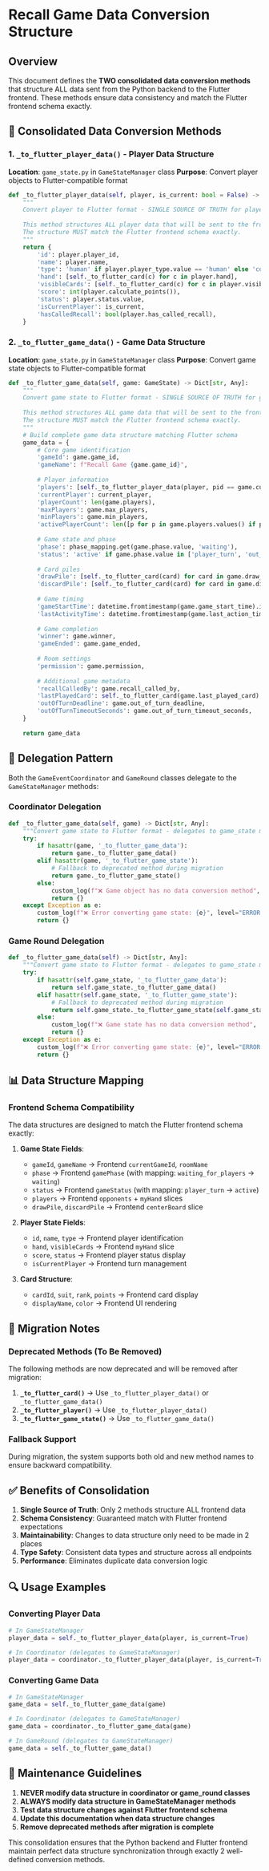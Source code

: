 # Recall Game Data Conversion Structure

## Overview

This document defines the **TWO consolidated data conversion methods** that structure ALL data sent from the Python backend to the Flutter frontend. These methods ensure data consistency and match the Flutter frontend schema exactly.

## 🎯 **Consolidated Data Conversion Methods**

### 1. **`_to_flutter_player_data()`** - Player Data Structure
**Location**: `game_state.py` in `GameStateManager` class
**Purpose**: Convert player objects to Flutter-compatible format

```python
def _to_flutter_player_data(self, player, is_current: bool = False) -> Dict[str, Any]:
    """
    Convert player to Flutter format - SINGLE SOURCE OF TRUTH for player data structure
    
    This method structures ALL player data that will be sent to the frontend.
    The structure MUST match the Flutter frontend schema exactly.
    """
    return {
        'id': player.player_id,
        'name': player.name,
        'type': 'human' if player.player_type.value == 'human' else 'computer',
        'hand': [self._to_flutter_card(c) for c in player.hand],
        'visibleCards': [self._to_flutter_card(c) for c in player.visible_cards],
        'score': int(player.calculate_points()),
        'status': player.status.value,
        'isCurrentPlayer': is_current,
        'hasCalledRecall': bool(player.has_called_recall),
    }
```

### 2. **`_to_flutter_game_data()`** - Game Data Structure
**Location**: `game_state.py` in `GameStateManager` class
**Purpose**: Convert game state objects to Flutter-compatible format

```python
def _to_flutter_game_data(self, game: GameState) -> Dict[str, Any]:
    """
    Convert game state to Flutter format - SINGLE SOURCE OF TRUTH for game data structure
    
    This method structures ALL game data that will be sent to the frontend.
    The structure MUST match the Flutter frontend schema exactly.
    """
    # Build complete game data structure matching Flutter schema
    game_data = {
        # Core game identification
        'gameId': game.game_id,
        'gameName': f"Recall Game {game.game_id}",
        
        # Player information
        'players': [self._to_flutter_player_data(player, pid == game.current_player_id) for pid, player in game.players.items()],
        'currentPlayer': current_player,
        'playerCount': len(game.players),
        'maxPlayers': game.max_players,
        'minPlayers': game.min_players,
        'activePlayerCount': len([p for p in game.players.values() if p.is_active]),
        
        # Game state and phase
        'phase': phase_mapping.get(game.phase.value, 'waiting'),
        'status': 'active' if game.phase.value in ['player_turn', 'out_of_turn_play', 'recall_called'] else 'inactive',
        
        # Card piles
        'drawPile': [self._to_flutter_card(card) for card in game.draw_pile],
        'discardPile': [self._to_flutter_card(card) for card in game.discard_pile],
        
        # Game timing
        'gameStartTime': datetime.fromtimestamp(game.game_start_time).isoformat() if game.game_start_time else None,
        'lastActivityTime': datetime.fromtimestamp(game.last_action_time).isoformat() if game.last_action_time else None,
        
        # Game completion
        'winner': game.winner,
        'gameEnded': game.game_ended,
        
        # Room settings
        'permission': game.permission,
        
        # Additional game metadata
        'recallCalledBy': game.recall_called_by,
        'lastPlayedCard': self._to_flutter_card(game.last_played_card) if game.last_played_card else None,
        'outOfTurnDeadline': game.out_of_turn_deadline,
        'outOfTurnTimeoutSeconds': game.out_of_turn_timeout_seconds,
    }
    
    return game_data
```

## 🔄 **Delegation Pattern**

Both the `GameEventCoordinator` and `GameRound` classes delegate to the `GameStateManager` methods:

### Coordinator Delegation
```python
def _to_flutter_game_data(self, game) -> Dict[str, Any]:
    """Convert game state to Flutter format - delegates to game_state manager"""
    try:
        if hasattr(game, '_to_flutter_game_data'):
            return game._to_flutter_game_data()
        elif hasattr(game, '_to_flutter_game_state'):
            # Fallback to deprecated method during migration
            return game._to_flutter_game_state()
        else:
            custom_log(f"❌ Game object has no data conversion method", level="ERROR")
            return {}
    except Exception as e:
        custom_log(f"❌ Error converting game state: {e}", level="ERROR")
        return {}
```

### Game Round Delegation
```python
def _to_flutter_game_data(self) -> Dict[str, Any]:
    """Convert game state to Flutter format - delegates to game_state manager"""
    try:
        if hasattr(self.game_state, '_to_flutter_game_data'):
            return self.game_state._to_flutter_game_data()
        elif hasattr(self.game_state, '_to_flutter_game_state'):
            # Fallback to deprecated method during migration
            return self.game_state._to_flutter_game_state(self.game_state)
        else:
            custom_log(f"❌ Game state has no data conversion method", level="ERROR")
            return {}
    except Exception as e:
        custom_log(f"❌ Error converting game state: {e}", level="ERROR")
        return {}
```

## 📊 **Data Structure Mapping**

### Frontend Schema Compatibility
The data structures are designed to match the Flutter frontend schema exactly:

1. **Game State Fields**:
   - `gameId`, `gameName` → Frontend `currentGameId`, `roomName`
   - `phase` → Frontend `gamePhase` (with mapping: `waiting_for_players` → `waiting`)
   - `status` → Frontend `gameStatus` (with mapping: `player_turn` → `active`)
   - `players` → Frontend `opponents` + `myHand` slices
   - `drawPile`, `discardPile` → Frontend `centerBoard` slice

2. **Player State Fields**:
   - `id`, `name`, `type` → Frontend player identification
   - `hand`, `visibleCards` → Frontend `myHand` slice
   - `score`, `status` → Frontend player status display
   - `isCurrentPlayer` → Frontend turn management

3. **Card Structure**:
   - `cardId`, `suit`, `rank`, `points` → Frontend card display
   - `displayName`, `color` → Frontend UI rendering

## 🚨 **Migration Notes**

### Deprecated Methods (To Be Removed)
The following methods are now deprecated and will be removed after migration:

1. **`_to_flutter_card()`** → Use `_to_flutter_player_data()` or `_to_flutter_game_data()`
2. **`_to_flutter_player()`** → Use `_to_flutter_player_data()`
3. **`_to_flutter_game_state()`** → Use `_to_flutter_game_data()`

### Fallback Support
During migration, the system supports both old and new method names to ensure backward compatibility.

## ✅ **Benefits of Consolidation**

1. **Single Source of Truth**: Only 2 methods structure ALL frontend data
2. **Schema Consistency**: Guaranteed match with Flutter frontend expectations
3. **Maintainability**: Changes to data structure only need to be made in 2 places
4. **Type Safety**: Consistent data types and structure across all endpoints
5. **Performance**: Eliminates duplicate data conversion logic

## 🔍 **Usage Examples**

### Converting Player Data
```python
# In GameStateManager
player_data = self._to_flutter_player_data(player, is_current=True)

# In Coordinator (delegates to GameStateManager)
player_data = coordinator._to_flutter_player_data(player, is_current=True)
```

### Converting Game Data
```python
# In GameStateManager
game_data = self._to_flutter_game_data(game)

# In Coordinator (delegates to GameStateManager)
game_data = coordinator._to_flutter_game_data(game)

# In GameRound (delegates to GameStateManager)
game_data = self._to_flutter_game_data()
```

## 📝 **Maintenance Guidelines**

1. **NEVER modify data structure in coordinator or game_round classes**
2. **ALWAYS modify data structure in GameStateManager methods**
3. **Test data structure changes against Flutter frontend schema**
4. **Update this documentation when data structure changes**
5. **Remove deprecated methods after migration is complete**

This consolidation ensures that the Python backend and Flutter frontend maintain perfect data structure synchronization through exactly 2 well-defined conversion methods.
